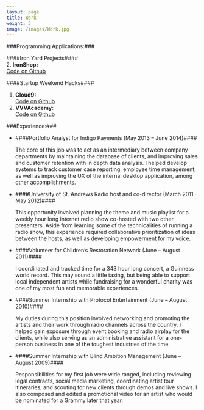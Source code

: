 ```yaml
---
layout: page
title: Work
weight: 3
image: /images/Work.jpg
---
```


###Programming Applications:###

####Iron Yard Projects####   
2. __IronShop:__  
  [Code on Github](https://github.com/danarch/iron-shop)  

####Startup Weekend Hacks####  
1. __Cloud9:__  
  [Code on Github](https://github.com/danarch/Cloud9)  
2. __VVVAcademy:__  
  [Code on Github](https://github.com/danarch/vvvacademy)

###Experience:###

* ####Portfolio Analyst for Indigo Payments (May 2013 – June 2014)####

    The core of this job was to act as an intermediary between company departments by maintaining the database of clients, and improving sales and customer retention with in depth data analysis. I helped develop systems to track customer case reporting, employee time management, as well as improving the UX of the internal desktop application, among other accomplishments.
* ####University of St. Andrews Radio host and co-director (March 2011 - May 2012)####

    This opportunity involved planning the theme and music playlist for a weekly hour long internet radio show co-hosted with two other presenters. Aside from learning some of the technicalities of running a radio show, this experience required collaborative prioritization of ideas between the hosts, as well as developing empowerment for my voice.  
* ####Volunteer for Children’s Restoration Network (June – August 2011)####

    I coordinated and tracked time for a 343 hour long concert, a Guinness world record. This may sound a little taxing, but being able to support local independent artists while fundraising for a wonderful charity was one of my most fun and memorable experiences.
* ####Summer Internship with Protocol Entertainment (June – August 2010)####

    My duties during this position involved networking and promoting the artists and their work through radio channels across the country. I helped gain exposure through event booking and radio airplay for the clients, while also serving as an administrative assistant for a one-person business in one of the toughest industries of the time.
* ####Summer Internship with Blind Ambition Management (June – August 2009)####

    Responsibilities for my first job were wide ranged, including reviewing legal contracts, social media marketing, coordinating artist tour itineraries, and scouting for new clients through demos and live shows. I also composed and edited a promotional video for an artist who would be nominated for a Grammy later that year.
